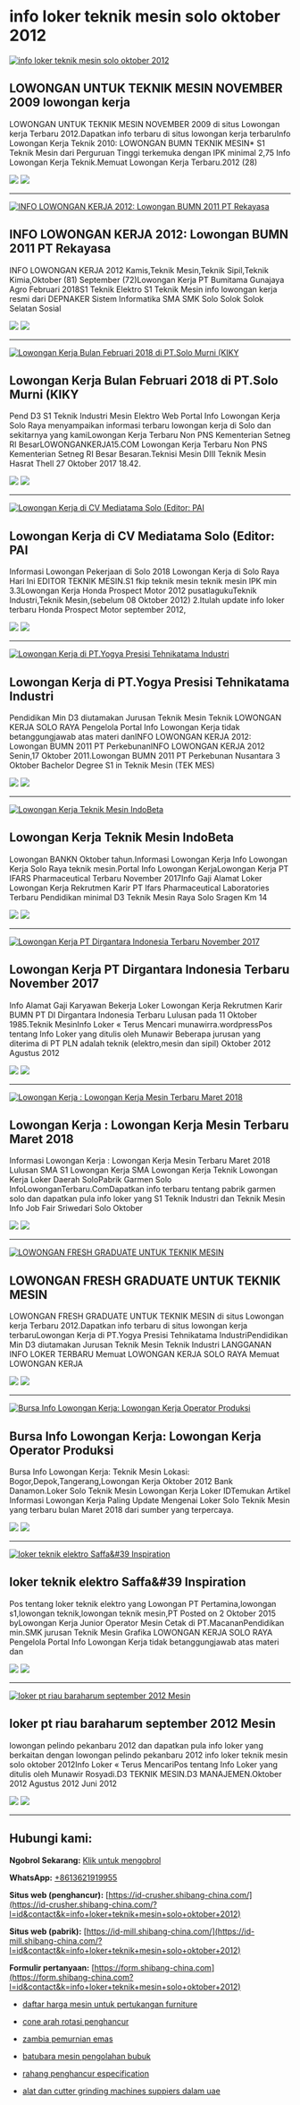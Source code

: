 # info loker teknik mesin solo oktober 2012

<a href="https://swt.shibang-china.com/?l=id&img&k=info+loker+teknik+mesin+solo+oktober+2012" target="_blank">![info loker teknik mesin solo oktober 2012](http://static.shibang-china.com/all-800x300/318.jpg)</a>

## LOWONGAN UNTUK TEKNIK MESIN NOVEMBER 2009 lowongan kerja
LOWONGAN UNTUK TEKNIK MESIN NOVEMBER 2009 di situs Lowongan kerja Terbaru 2012.Dapatkan info terbaru di situs lowongan kerja terbaruInfo Lowongan Kerja Teknik 2010: LOWONGAN BUMN TEKNIK MESIN* S1 Teknik Mesin dari Perguruan Tinggi terkemuka dengan IPK minimal 2,75 Info Lowongan Kerja Teknik.Memuat Lowongan Kerja Terbaru.2012 (28)


<a href="https://whatsapp.shibangsoft.com/WhatsApp.php" target="_blank" title="WhatsApp">![](http://static.shibang-china.com/icon/whatsapp.png)</a> <a href="https://swt.shibang-china.com/?l=id&icon&k=info+loker+teknik+mesin+solo+oktober+2012" target="_blank">![](http://static.shibang-china.com/icon/chat-id.png)</a>

---

<a href="https://swt.shibang-china.com/?l=id&img&k=info+loker+teknik+mesin+solo+oktober+2012" target="_blank">![INFO LOWONGAN KERJA 2012: Lowongan BUMN 2011 PT Rekayasa](http://static.shibang-china.com/all-800x300/1466.jpg)</a>

## INFO LOWONGAN KERJA 2012: Lowongan BUMN 2011 PT Rekayasa
INFO LOWONGAN KERJA 2012 Kamis,Teknik Mesin,Teknik Sipil,Teknik Kimia,Oktober (81) September (72)Lowongan Kerja PT Bumitama Gunajaya Agro Februari 2018S1 Teknik Elektro S1 Teknik Mesin info lowongan kerja resmi dari DEPNAKER Sistem Informatika SMA SMK Solo Solok Solok Selatan Sosial


<a href="https://whatsapp.shibangsoft.com/WhatsApp.php" target="_blank" title="WhatsApp">![](http://static.shibang-china.com/icon/whatsapp.png)</a> <a href="https://swt.shibang-china.com/?l=id&icon&k=info+loker+teknik+mesin+solo+oktober+2012" target="_blank">![](http://static.shibang-china.com/icon/chat-id.png)</a>

---

<a href="https://swt.shibang-china.com/?l=id&img&k=info+loker+teknik+mesin+solo+oktober+2012" target="_blank">![Lowongan Kerja Bulan Februari 2018 di PT.Solo Murni (KIKY](http://static.shibang-china.com/all-800x300/1242.jpg)</a>

## Lowongan Kerja Bulan Februari 2018 di PT.Solo Murni (KIKY
Pend D3 S1 Teknik Industri Mesin Elektro Web Portal Info Lowongan Kerja Solo Raya menyampaikan informasi terbaru lowongan kerja di Solo dan sekitarnya yang kamiLowongan Kerja Terbaru Non PNS Kementerian Setneg RI BesarLOWONGANKERJA15.COM Lowongan Kerja Terbaru Non PNS Kementerian Setneg RI Besar Besaran.Teknisi Mesin DIII Teknik Mesin Hasrat Thell 27 Oktober 2017 18.42.


<a href="https://whatsapp.shibangsoft.com/WhatsApp.php" target="_blank" title="WhatsApp">![](http://static.shibang-china.com/icon/whatsapp.png)</a> <a href="https://swt.shibang-china.com/?l=id&icon&k=info+loker+teknik+mesin+solo+oktober+2012" target="_blank">![](http://static.shibang-china.com/icon/chat-id.png)</a>

---

<a href="https://swt.shibang-china.com/?l=id&img&k=info+loker+teknik+mesin+solo+oktober+2012" target="_blank">![Lowongan Kerja di CV Mediatama Solo (Editor: PAI](http://static.shibang-china.com/all-800x300/1506.jpg)</a>

## Lowongan Kerja di CV Mediatama Solo (Editor: PAI
Informasi Lowongan Pekerjaan di Solo 2018 Lowongan Kerja di Solo Raya Hari Ini EDITOR TEKNIK MESIN.S1 fkip teknik mesin teknik mesin IPK min 3.3Lowongan Kerja Honda Prospect Motor 2012 pusatlagukuTeknik Industri,Teknik Mesin,(sebelum 08 Oktober 2012) 2.Itulah update info loker terbaru Honda Prospect Motor september 2012,


<a href="https://whatsapp.shibangsoft.com/WhatsApp.php" target="_blank" title="WhatsApp">![](http://static.shibang-china.com/icon/whatsapp.png)</a> <a href="https://swt.shibang-china.com/?l=id&icon&k=info+loker+teknik+mesin+solo+oktober+2012" target="_blank">![](http://static.shibang-china.com/icon/chat-id.png)</a>

---

<a href="https://swt.shibang-china.com/?l=id&img&k=info+loker+teknik+mesin+solo+oktober+2012" target="_blank">![Lowongan Kerja di PT.Yogya Presisi Tehnikatama Industri](http://static.shibang-china.com/all-800x300/1101.jpg)</a>

## Lowongan Kerja di PT.Yogya Presisi Tehnikatama Industri
Pendidikan Min D3 diutamakan Jurusan Teknik Mesin Teknik LOWONGAN KERJA SOLO RAYA Pengelola Portal Info Lowongan Kerja tidak betanggungjawab atas materi danINFO LOWONGAN KERJA 2012: Lowongan BUMN 2011 PT PerkebunanINFO LOWONGAN KERJA 2012 Senin,17 Oktober 2011.Lowongan BUMN 2011 PT Perkebunan Nusantara 3 Oktober Bachelor Degree S1 in Teknik Mesin (TEK MES)


<a href="https://whatsapp.shibangsoft.com/WhatsApp.php" target="_blank" title="WhatsApp">![](http://static.shibang-china.com/icon/whatsapp.png)</a> <a href="https://swt.shibang-china.com/?l=id&icon&k=info+loker+teknik+mesin+solo+oktober+2012" target="_blank">![](http://static.shibang-china.com/icon/chat-id.png)</a>

---

<a href="https://swt.shibang-china.com/?l=id&img&k=info+loker+teknik+mesin+solo+oktober+2012" target="_blank">![Lowongan Kerja Teknik Mesin IndoBeta](http://static.shibang-china.com/all-800x300/1414.jpg)</a>

## Lowongan Kerja Teknik Mesin IndoBeta
Lowongan BANKN Oktober tahun.Informasi Lowongan Kerja Info Lowongan Kerja Solo Raya teknik mesin.Portal Info Lowongan KerjaLowongan Kerja PT IFARS Pharmaceutical Terbaru November 2017Info Gaji Alamat Loker Lowongan Kerja Rekrutmen Karir PT Ifars Pharmaceutical Laboratories Terbaru Pendidikan minimal D3 Teknik Mesin Raya Solo Sragen Km 14


<a href="https://whatsapp.shibangsoft.com/WhatsApp.php" target="_blank" title="WhatsApp">![](http://static.shibang-china.com/icon/whatsapp.png)</a> <a href="https://swt.shibang-china.com/?l=id&icon&k=info+loker+teknik+mesin+solo+oktober+2012" target="_blank">![](http://static.shibang-china.com/icon/chat-id.png)</a>

---

<a href="https://swt.shibang-china.com/?l=id&img&k=info+loker+teknik+mesin+solo+oktober+2012" target="_blank">![Lowongan Kerja PT Dirgantara Indonesia Terbaru November 2017](http://static.shibang-china.com/all-800x300/689.jpg)</a>

## Lowongan Kerja PT Dirgantara Indonesia Terbaru November 2017
Info Alamat Gaji Karyawan Bekerja Loker Lowongan Kerja Rekrutmen Karir BUMN PT DI Dirgantara Indonesia Terbaru Lulusan pada 11 Oktober 1985.Teknik MesinInfo Loker « Terus Mencari munawirra.wordpressPos tentang Info Loker yang ditulis oleh Munawir Beberapa jurusan yang diterima di PT PLN adalah teknik (elektro,mesin dan sipil) Oktober 2012 Agustus 2012


<a href="https://whatsapp.shibangsoft.com/WhatsApp.php" target="_blank" title="WhatsApp">![](http://static.shibang-china.com/icon/whatsapp.png)</a> <a href="https://swt.shibang-china.com/?l=id&icon&k=info+loker+teknik+mesin+solo+oktober+2012" target="_blank">![](http://static.shibang-china.com/icon/chat-id.png)</a>

---

<a href="https://swt.shibang-china.com/?l=id&img&k=info+loker+teknik+mesin+solo+oktober+2012" target="_blank">![Lowongan Kerja : Lowongan Kerja Mesin Terbaru Maret 2018](http://static.shibang-china.com/all-800x300/699.jpg)</a>

## Lowongan Kerja : Lowongan Kerja Mesin Terbaru Maret 2018
Informasi Lowongan Kerja : Lowongan Kerja Mesin Terbaru Maret 2018 Lulusan SMA S1 Lowongan Kerja SMA Lowongan Kerja Teknik Lowongan Kerja Loker Daerah SoloPabrik Garmen Solo InfoLowonganTerbaru.ComDapatkan info terbaru tentang pabrik garmen solo dan dapatkan pula info loker yang S1 Teknik Industri dan Teknik Mesin Info Job Fair Sriwedari Solo Oktober


<a href="https://whatsapp.shibangsoft.com/WhatsApp.php" target="_blank" title="WhatsApp">![](http://static.shibang-china.com/icon/whatsapp.png)</a> <a href="https://swt.shibang-china.com/?l=id&icon&k=info+loker+teknik+mesin+solo+oktober+2012" target="_blank">![](http://static.shibang-china.com/icon/chat-id.png)</a>

---

<a href="https://swt.shibang-china.com/?l=id&img&k=info+loker+teknik+mesin+solo+oktober+2012" target="_blank">![LOWONGAN FRESH GRADUATE UNTUK TEKNIK MESIN](http://static.shibang-china.com/all-800x300/200.jpg)</a>

## LOWONGAN FRESH GRADUATE UNTUK TEKNIK MESIN
LOWONGAN FRESH GRADUATE UNTUK TEKNIK MESIN di situs Lowongan kerja Terbaru 2012.Dapatkan info terbaru di situs lowongan kerja terbaruLowongan Kerja di PT.Yogya Presisi Tehnikatama IndustriPendidikan Min D3 diutamakan Jurusan Teknik Mesin Teknik Industri LANGGANAN INFO LOKER TERBARU Memuat LOWONGAN KERJA SOLO RAYA Memuat LOWONGAN KERJA


<a href="https://whatsapp.shibangsoft.com/WhatsApp.php" target="_blank" title="WhatsApp">![](http://static.shibang-china.com/icon/whatsapp.png)</a> <a href="https://swt.shibang-china.com/?l=id&icon&k=info+loker+teknik+mesin+solo+oktober+2012" target="_blank">![](http://static.shibang-china.com/icon/chat-id.png)</a>

---

<a href="https://swt.shibang-china.com/?l=id&img&k=info+loker+teknik+mesin+solo+oktober+2012" target="_blank">![Bursa Info Lowongan Kerja: Lowongan Kerja Operator Produksi](http://static.shibang-china.com/all-800x300/581.jpg)</a>

## Bursa Info Lowongan Kerja: Lowongan Kerja Operator Produksi
Bursa Info Lowongan Kerja: Teknik Mesin Lokasi: Bogor,Depok,Tangerang,Lowongan Kerja Oktober 2012 Bank Danamon.Loker Solo Teknik Mesin Lowongan Kerja Loker IDTemukan Artikel Informasi Lowongan Kerja Paling Update Mengenai Loker Solo Teknik Mesin yang terbaru bulan Maret 2018 dari sumber yang terpercaya.


<a href="https://whatsapp.shibangsoft.com/WhatsApp.php" target="_blank" title="WhatsApp">![](http://static.shibang-china.com/icon/whatsapp.png)</a> <a href="https://swt.shibang-china.com/?l=id&icon&k=info+loker+teknik+mesin+solo+oktober+2012" target="_blank">![](http://static.shibang-china.com/icon/chat-id.png)</a>

---

<a href="https://swt.shibang-china.com/?l=id&img&k=info+loker+teknik+mesin+solo+oktober+2012" target="_blank">![loker teknik elektro Saffa&#39 Inspiration](http://static.shibang-china.com/all-800x300/1283.jpg)</a>

## loker teknik elektro Saffa&#39 Inspiration
Pos tentang loker teknik elektro yang Lowongan PT Pertamina,lowongan s1,lowongan teknik,lowongan teknik mesin,PT Posted on 2 Oktober 2015 byLowongan Kerja Junior Operator Mesin Cetak di PT.MacananPendidikan min.SMK jurusan Teknik Mesin Grafika LOWONGAN KERJA SOLO RAYA Pengelola Portal Info Lowongan Kerja tidak betanggungjawab atas materi dan


<a href="https://whatsapp.shibangsoft.com/WhatsApp.php" target="_blank" title="WhatsApp">![](http://static.shibang-china.com/icon/whatsapp.png)</a> <a href="https://swt.shibang-china.com/?l=id&icon&k=info+loker+teknik+mesin+solo+oktober+2012" target="_blank">![](http://static.shibang-china.com/icon/chat-id.png)</a>

---

<a href="https://swt.shibang-china.com/?l=id&img&k=info+loker+teknik+mesin+solo+oktober+2012" target="_blank">![loker pt riau baraharum september 2012 Mesin](http://static.shibang-china.com/all-800x300/1313.jpg)</a>

## loker pt riau baraharum september 2012 Mesin
lowongan pelindo pekanbaru 2012 dan dapatkan pula info loker yang berkaitan dengan lowongan pelindo pekanbaru 2012 info loker teknik mesin solo oktober 2012Info Loker « Terus MencariPos tentang Info Loker yang ditulis oleh Munawir Rosyadi.D3 TEKNIK MESIN.D3 MANAJEMEN.Oktober 2012 Agustus 2012 Juni 2012


<a href="https://whatsapp.shibangsoft.com/WhatsApp.php" target="_blank" title="WhatsApp">![](http://static.shibang-china.com/icon/whatsapp.png)</a> <a href="https://swt.shibang-china.com/?l=id&icon&k=info+loker+teknik+mesin+solo+oktober+2012" target="_blank">![](http://static.shibang-china.com/icon/chat-id.png)</a>

---
## Hubungi kami:

**Ngobrol Sekarang:** [Klik untuk mengobrol](https://swt.shibang-china.com?l=id&contact&k=info+loker+teknik+mesin+solo+oktober+2012)

**WhatsApp:**  [+8613621919955](https://whatsapp.shibangsoft.com/WhatsApp.php)

**Situs web (penghancur):** [https://id-crusher.shibang-china.com/](https://id-crusher.shibang-china.com/?l=id&contact&k=info+loker+teknik+mesin+solo+oktober+2012)

**Situs web (pabrik):** [https://id-mill.shibang-china.com/](https://id-mill.shibang-china.com/?l=id&contact&k=info+loker+teknik+mesin+solo+oktober+2012)

**Formulir pertanyaan:** [https://form.shibang-china.com](https://form.shibang-china.com?l=id&contact&k=info+loker+teknik+mesin+solo+oktober+2012)

* [daftar harga mesin untuk pertukangan furniture](../29/daftar%20harga%20mesin%20untuk%20pertukangan%20furniture.md)

* [cone arah rotasi penghancur](../27/cone%20arah%20rotasi%20penghancur.md)

* [zambia pemurnian emas](../30/zambia%20pemurnian%20emas.md)

* [batubara mesin pengolahan bubuk](../24/batubara%20mesin%20pengolahan%20bubuk.md)

* [rahang penghancur especification](../26/rahang%20penghancur%20especification.md)

* [alat dan cutter grinding machines suppiers dalam uae](../20/alat%20dan%20cutter%20grinding%20machines%20suppiers%20dalam%20uae.md)